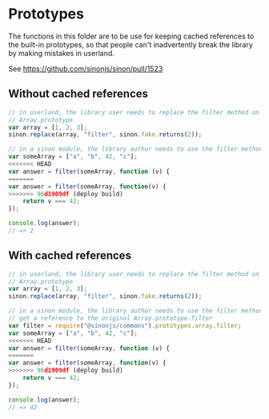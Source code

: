 # Prototypes

The functions in this folder are to be use for keeping cached references to the built-in prototypes, so that people can't inadvertently break the library by making mistakes in userland.

See https://github.com/sinonjs/sinon/pull/1523

## Without cached references

```js
// in userland, the library user needs to replace the filter method on
// Array.prototype
var array = [1, 2, 3];
sinon.replace(array, "filter", sinon.fake.returns(2));

// in a sinon module, the library author needs to use the filter method
var someArray = ["a", "b", 42, "c"];
<<<<<<< HEAD
var answer = filter(someArray, function (v) {
=======
var answer = filter(someArray, function(v) {
>>>>>>> 96d1909df (deploy build)
    return v === 42;
});

console.log(answer);
// => 2
```

## With cached references

```js
// in userland, the library user needs to replace the filter method on
// Array.prototype
var array = [1, 2, 3];
sinon.replace(array, "filter", sinon.fake.returns(2));

// in a sinon module, the library author needs to use the filter method
// get a reference to the original Array.prototype.filter
var filter = require("@sinonjs/commons").prototypes.array.filter;
var someArray = ["a", "b", 42, "c"];
<<<<<<< HEAD
var answer = filter(someArray, function (v) {
=======
var answer = filter(someArray, function(v) {
>>>>>>> 96d1909df (deploy build)
    return v === 42;
});

console.log(answer);
// => 42
```
